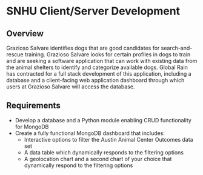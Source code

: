 # SNHU Client/Server Development
## Overview
Grazioso Salvare identifies dogs that are good candidates for search-and-rescue training. Grazioso Salvare looks for certain profiles in dogs to train and are seeking a software application that can work with existing data from the animal shelters to identify and categorize available dogs. Global Rain has contracted for a full stack development of this application, including a database and a client-facing web application dashboard through which users at Grazioso Salvare will access the database.

## Requirements
- Develop a database and a Python module enabling CRUD functionality for MongoDB
- Create a fully functional MongoDB dashboard that includes:
  - Interactive options to filter the Austin Animal Center Outcomes data set
  - A data table which dynamically responds to the filtering options
  - A geolocation chart and a second chart of your choice that dynamically respond to the filtering options
